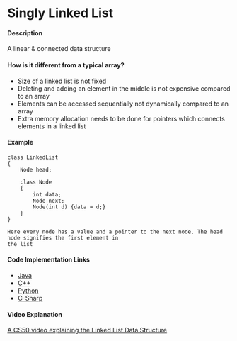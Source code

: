 # Singly Linked List

#### Description

A linear & connected data structure

#### How is it different from a typical array?

- Size of a linked list is not fixed 
- Deleting and adding an element in the middle is not expensive compared to an array
- Elements can be accessed sequentially not dynamically compared to an array
- Extra memory allocation needs to be done for pointers which connects elements in a linked list


#### Example

```
class LinkedList
{
    Node head;

    class Node
    {
        int data;
        Node next;
        Node(int d) {data = d;}
    }
}

Here every node has a value and a pointer to the next node. The head node signifies the first element in 
the list
 ```

#### Code Implementation Links

- [Java](https://github.com/TheAlgorithms/Java/blob/master/data_structures/Lists/SinglyLinkedList.java)
- [C++](https://github.com/TheAlgorithms/C-Plus-Plus/blob/master/Linked%20List.cpp)
- [Python](https://github.com/TheAlgorithms/Python/blob/master/data_structures/LinkedList/singly_LinkedList.py)
- [C-Sharp](https://github.com/TheAlgorithms/C-Sharp/blob/master/searches/binary_search.cs)

#### Video Explanation

[A CS50 video explaining the Linked List Data Structure](https://www.youtube.com/watch?v=5nsKtQuT6E8)
